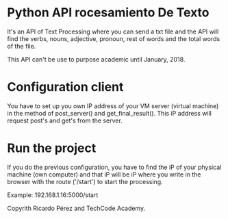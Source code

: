 # Python API rocesamiento De Texto
It's an API of Text Processing where you can send a txt file and the API will find the verbs, nouns, adjective, pronoun, rest of words and the total words of the file.

This API can't be use to purpose academic until January, 2018.

# Configuration client
You have to set up you own IP address of your VM server (virtual machine) in the method of post_server() and get_final_result(). 
This iP address will request post's and get's from the server. 

# Run the project
If you do the previous configuration, you have to find the iP of your physical machine (own computer) and that iP will be iP where you write in the browser with the route ('/start') to start the processing.

Example: 192.168.1.16:5000/start


Copyrith Ricardo Pérez and TechCode Academy.

